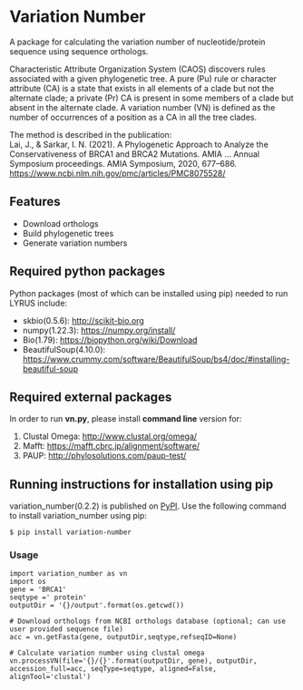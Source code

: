 # Variation Number

A package for calculating the variation number of nucleotide/protein sequence using sequence orthologs.

Characteristic Attribute Organization System (CAOS) discovers rules associated with a given phylogenetic tree. A pure (Pu) rule or character attribute (CA) is a state that exists in all elements of a clade but not the alternate clade; a private (Pr) CA is present in some members of a clade but absent in the alternate clade. A variation number (VN) is defined as the number of occurrences of a position as a CA in all the tree clades.

The method is described in the publication:  
Lai, J., & Sarkar, I. N. (2021). A Phylogenetic Approach to Analyze the Conservativeness of BRCA1 and BRCA2 Mutations. AMIA ... Annual Symposium proceedings. AMIA Symposium, 2020, 677–686. https://www.ncbi.nlm.nih.gov/pmc/articles/PMC8075528/

## Features

- Download orthologs
- Build phylogenetic trees
- Generate variation numbers

## Required python packages
Python packages (most of which can be installed using pip) needed to run LYRUS include:
- skbio(0.5.6): http://scikit-bio.org
- numpy(1.22.3): https://numpy.org/install/
- Bio(1.79): https://biopython.org/wiki/Download
- BeautifulSoup(4.10.0): https://www.crummy.com/software/BeautifulSoup/bs4/doc/#installing-beautiful-soup

## Required external packages
In order to run **vn.py**, please install **command line** version for:
1. Clustal Omega: http://www.clustal.org/omega/
2. Mafft: https://mafft.cbrc.jp/alignment/software/
3. PAUP: http://phylosolutions.com/paup-test/

## Running instructions for installation using pip
variation_number(0.2.2) is published on [PyPI](https://pypi.org/). Use the following command to install variation_number using pip:
```console
$ pip install variation-number
```

### Usage
```
import variation_number as vn
import os
gene = 'BRCA1'
seqtype =' protein'
outputDir = '{}/output'.format(os.getcwd())

# Download orthologs from NCBI orthologs database (optional; can use user provided sequence file)
acc = vn.getFasta(gene, outputDir,seqtype,refseqID=None)

# Calculate variation number using clustal omega
vn.processVN(file='{}/{}'.format(outputDir, gene), outputDir, accession_full=acc, seqType=seqtype, aligned=False, alignTool='clustal')
```